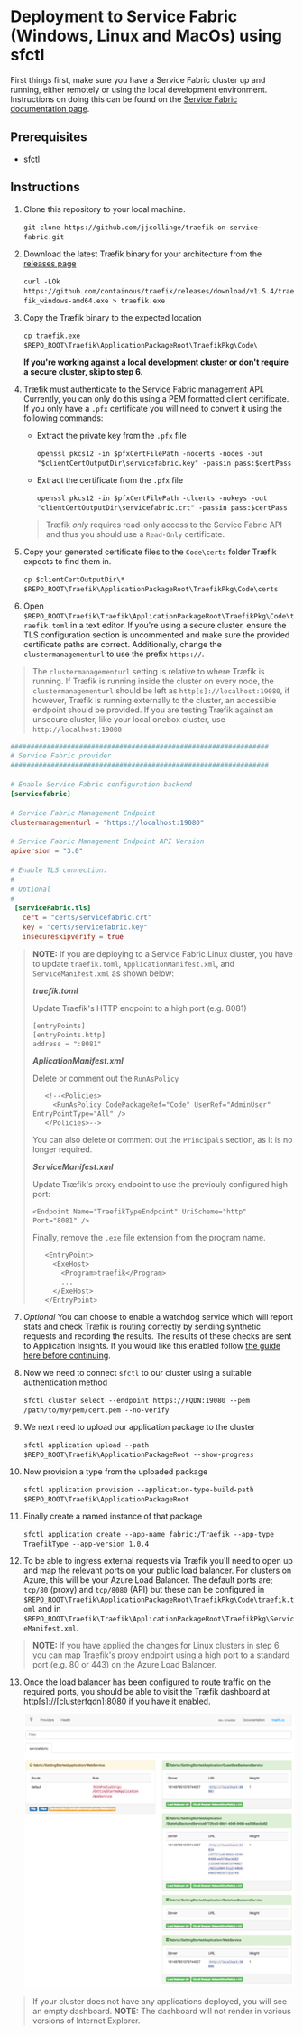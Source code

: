 # Deployment to Service Fabric (Windows, Linux and MacOs) using sfctl
First things first, make sure you have a Service Fabric cluster up and running, either remotely or using the local development environment. Instructions on doing this can be found on the [Service Fabric documentation page](https://docs.microsoft.com/en-gb/azure/service-fabric/).

## Prerequisites
- [sfctl](https://github.com/Azure/service-fabric-cli)

## Instructions
1. Clone this repository to your local machine.
    
    `git clone https://github.com/jjcollinge/traefik-on-service-fabric.git`

2. Download the latest Træfik binary for your architecture from the [releases page](https://github.com/containous/traefik/releases)

    `curl -LOk https://github.com/containous/traefik/releases/download/v1.5.4/traefik_windows-amd64.exe > traefik.exe`

3. Copy the Træfik binary to the expected location

    `cp traefik.exe $REPO_ROOT\Traefik\ApplicationPackageRoot\TraefikPkg\Code\`

   **If you're working against a local development cluster or don't require a secure cluster, skip to step 6.**

4. Træfik must authenticate to the Service Fabric management API. Currently, you can only do this using a PEM formatted client certificate. If you only have a `.pfx` certificate you will need to convert it using the following commands:
    
    * Extract the private key from the `.pfx` file

        `openssl pkcs12 -in $pfxCertFilePath -nocerts -nodes -out "$clientCertOutputDir\servicefabric.key" -passin pass:$certPass`

    * Extract the certificate from the `.pfx` file

        `openssl pkcs12 -in $pfxCertFilePath -clcerts -nokeys -out "clientCertOutputDir\servicefabric.crt" -passin pass:$certPass`
    
    > Træfik *only* requires read-only access to the Service Fabric API and thus you should use a `Read-Only` certificate.

5. Copy your generated certificate files to the `Code\certs` folder Træfik expects to find them in.

    `cp $clientCertOutputDir\* $REPO_ROOT\Traefik\ApplicationPackageRoot\TraefikPkg\Code\certs`

6. Open `$REPO_ROOT\Traefik\Traefik\ApplicationPackageRoot\TraefikPkg\Code\traefik.toml` in a text editor. If you're using a secure cluster, ensure the TLS configuration section is uncommented and make sure the provided certificate paths are correct. Additionally, change the `clustermanagementurl` to use the prefix `https://`.

> The `clustermanagementurl` setting is relative to where Træfik is running. If Træfik is running inside the cluster on every node, the `clustermanagementurl` should be left as `http[s]://localhost:19080`, if however, Træfik is running externally to the cluster, an accessible endpoint should be provided. If you are testing Træfik against an unsecure cluster, like your local onebox cluster, use `http://localhost:19080`

```toml
################################################################
# Service Fabric provider
################################################################

# Enable Service Fabric configuration backend
[servicefabric]

# Service Fabric Management Endpoint
clustermanagementurl = "https://localhost:19080"

# Service Fabric Management Endpoint API Version
apiversion = "3.0"

# Enable TLS connection.
#
# Optional
#
 [serviceFabric.tls]
   cert = "certs/servicefabric.crt"
   key = "certs/servicefabric.key"
   insecureskipverify = true
```

> **NOTE:** If you are deploying to a Service Fabric Linux cluster, you have to update `traefik.toml`, `ApplicationManifest.xml`, and `ServiceManifest.xml` as shown below: 
>
>***traefik.toml***
>
>Update Traefik's HTTP endpoint to a high port (e.g. 8081)
>
>```
>[entryPoints]
>[entryPoints.http]
>address = ":8081"
>```
>
>***AplicationManifest.xml***
>
>Delete or comment out the `RunAsPolicy`
>```
>    <!--<Policies>
>      <RunAsPolicy CodePackageRef="Code" UserRef="AdminUser" EntryPointType="All" />
>    </Policies>-->
>```
>You can also delete or comment out the `Principals` section, as it is no longer required.
>
>
>***ServiceManifest.xml***
>
>Update Træfik's proxy endpoint to use the previouly configured high port:
>
>```
><Endpoint Name="TraefikTypeEndpoint" UriScheme="http" Port="8081" />
>```
>Finally, remove the `.exe` file extension from the program name.   
>
>```
>    <EntryPoint>
>      <ExeHost>
>        <Program>traefik</Program>
>        ...
>      </ExeHost>
>    </EntryPoint>
>```

7. *Optional*  You can choose to enable a watchdog service which will report stats and check Træfik is routing correctly by sending synthetic requests and recording the results. The results of these checks are sent to Application Insights. If you would like this enabled follow [the guide here before continuing](../EnableWatchdog.MD).

8. Now we need to connect `sfctl` to our cluster using a suitable authentication method

    `sfctl cluster select --endpoint https://FQDN:19080 --pem /path/to/my/pem/cert.pem --no-verify`

9. We next need to upload our application package to the cluster

    `sfctl application upload --path $REPO_ROOT\Traefik\ApplicationPackageRoot --show-progress`

10. Now provision a type from the uploaded package

    `sfctl application provision --application-type-build-path $REPO_ROOT\Traefik\ApplicationPackageRoot`

11. Finally create a named instance of that package

    `sfctl application create --app-name fabric:/Traefik --app-type TraefikType --app-version 1.0.4`

12. To be able to ingress external requests via Træfik you'll need to open up and map the relevant ports on your public load balancer. For clusters on Azure, this will be your Azure Load Balancer. The default ports are; `tcp/80` (proxy) and `tcp/8080` (API) but these can be configured in `$REPO_ROOT\Traefik\ApplicationPackageRoot\TraefikPkg\Code\traefik.toml` and in `$REPO_ROOT\Traefik\Traefik\ApplicationPackageRoot\TraefikPkg\ServiceManifest.xml`.

>**NOTE:** If you have applied the changes for Linux clusters in step 6, you can map Traefik's proxy
>endpoint using a high port to a standard port (e.g. 80 or 443) on the Azure Load Balancer.

13. Once the load balancer has been configured to route traffic on the required ports, you should be able to visit the Træfik dashboard at http[s]://[clusterfqdn]:8080 if you have it enabled.

    ![img](../Images/traefikonsf.png)

> If your cluster does not have any applications deployed, you will see an empty dashboard. **NOTE:** The dashboard will not render in various versions of Internet Explorer.



